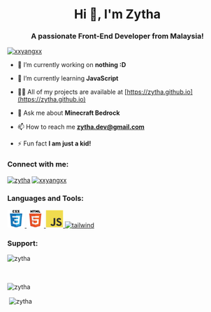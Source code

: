 <h1 align="center">Hi 👋, I'm Zytha</h1>
<h3 align="center">A passionate Front-End Developer from Malaysia!</h3>

<p align="left"> <a href="https://twitter.com/xxyangxx" target="blank"><img src="https://img.shields.io/twitter/follow/xxyangxx?logo=twitter&style=for-the-badge" alt="xxyangxx" /></a> </p>

- 🔭 I’m currently working on **nothing :D**

- 🌱 I’m currently learning **JavaScript**

- 👨‍💻 All of my projects are available at [https://zytha.github.io](https://zytha.github.io)

- 💬 Ask me about **Minecraft Bedrock**

- 📫 How to reach me **zytha.dev@gmail.com**

- ⚡ Fun fact **I am just a kid!**

<h3 align="left">Connect with me:</h3>
<p align="left">
<a href="https://dev.to/zytha" target="blank"><img align="center" src="https://raw.githubusercontent.com/rahuldkjain/github-profile-readme-generator/master/src/images/icons/Social/devto.svg" alt="zytha" height="30" width="40" /></a>
<a href="https://twitter.com/xxyangxx" target="blank"><img align="center" src="https://raw.githubusercontent.com/rahuldkjain/github-profile-readme-generator/master/src/images/icons/Social/twitter.svg" alt="xxyangxx" height="30" width="40" /></a>
</p>

<h3 align="left">Languages and Tools:</h3>
<p align="left"> <a href="https://www.w3schools.com/css/" target="_blank" rel="noreferrer"> <img src="https://raw.githubusercontent.com/devicons/devicon/master/icons/css3/css3-original-wordmark.svg" alt="css3" width="40" height="40"/> </a> <a href="https://www.w3.org/html/" target="_blank" rel="noreferrer"> <img src="https://raw.githubusercontent.com/devicons/devicon/master/icons/html5/html5-original-wordmark.svg" alt="html5" width="40" height="40"/> </a> <a href="https://developer.mozilla.org/en-US/docs/Web/JavaScript" target="_blank" rel="noreferrer"> <img src="https://raw.githubusercontent.com/devicons/devicon/master/icons/javascript/javascript-original.svg" alt="javascript" width="40" height="40"/> </a> <a href="https://tailwindcss.com/" target="_blank" rel="noreferrer"> <img src="https://www.vectorlogo.zone/logos/tailwindcss/tailwindcss-icon.svg" alt="tailwind" width="40" height="40"/> </a> </p>

<h3 align="left">Support:</h3>
<p><a href="https://ko-fi.com/zytha"> <img align="left" src="https://cdn.ko-fi.com/cdn/kofi3.png?v=3" height="50" width="210" alt="zytha" /></a></p><br><br>
<br>
<p><img align="left" src="https://github-readme-stats.vercel.app/api/top-langs?username=zytha&show_icons=true&locale=en&layout=compact" alt="zytha" /></p>
<br>
<p>&nbsp;<img align="center" src="https://github-readme-stats.vercel.app/api?username=zytha&show_icons=true&locale=en" alt="zytha" /></p>
<br>
